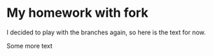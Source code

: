 # My homework with fork
I decided to play with the branches again, so here is the text for now.

Some more text
